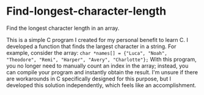 # Find-longest-character-length
Find the longest character length in an array.

This is a simple C program I created for my personal benefit to learn C. I developed a function that finds the largest character in a string. For example, consider the array: `char *names[] = {"Luca", "Noah", "Theodore", "Remi", "Harper", "Avery", "Charlotte"};` With this program, you no longer need to manually count an index in the array; instead, you can compile your program and instantly obtain the result. I'm unsure if there are workarounds in C specifically designed for this purpose, but I developed this solution independently, which feels like an accomplishment.
